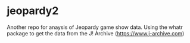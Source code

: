 # jeopardy2

Another repo for anaysis of Jeopardy game show data.
Using the whatr package to get the data from the J! Archive
(https://www.j-archive.com)

